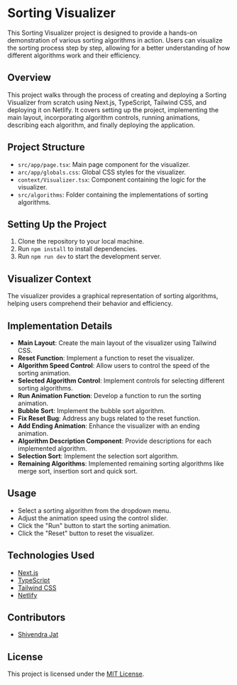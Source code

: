 # Sorting Visualizer

This Sorting Visualizer project is designed to provide a hands-on demonstration of various sorting algorithms in action. Users can visualize the sorting process step by step, allowing for a better understanding of how different algorithms work and their efficiency.

## Overview

This project walks through the process of creating and deploying a Sorting Visualizer from scratch using Next.js, TypeScript, Tailwind CSS, and deploying it on Netlify. It covers setting up the project, implementing the main layout, incorporating algorithm controls, running animations, describing each algorithm, and finally deploying the application.

## Project Structure

-   `src/app/page.tsx`: Main page component for the visualizer.
-   `arc/app/globals.css`: Global CSS styles for the visualizer.
-   `context/Visualizer.tsx`: Component containing the logic for the visualizer.
-   `src/algorithms`: Folder containing the implementations of sorting algorithms.

## Setting Up the Project

1. Clone the repository to your local machine.
2. Run `npm install` to install dependencies.
3. Run `npm run dev` to start the development server.

## Visualizer Context

The visualizer provides a graphical representation of sorting algorithms, helping users comprehend their behavior and efficiency.

## Implementation Details

-   **Main Layout**: Create the main layout of the visualizer using Tailwind CSS.
-   **Reset Function**: Implement a function to reset the visualizer.
-   **Algorithm Speed Control**: Allow users to control the speed of the sorting animation.
-   **Selected Algorithm Control**: Implement controls for selecting different sorting algorithms.
-   **Run Animation Function**: Develop a function to run the sorting animation.
-   **Bubble Sort**: Implement the bubble sort algorithm.
-   **Fix Reset Bug**: Address any bugs related to the reset function.
-   **Add Ending Animation**: Enhance the visualizer with an ending animation.
-   **Algorithm Description Component**: Provide descriptions for each implemented algorithm.
-   **Selection Sort**: Implement the selection sort algorithm.
-   **Remaining Algorithms**: Implemented remaining sorting algorithms like merge sort, insertion sort and quick sort.

## Usage

-   Select a sorting algorithm from the dropdown menu.
-   Adjust the animation speed using the control slider.
-   Click the "Run" button to start the sorting animation.
-   Click the "Reset" button to reset the visualizer.

## Technologies Used

-   [Next.js](https://nextjs.org/)
-   [TypeScript](https://www.typescriptlang.org/)
-   [Tailwind CSS](https://tailwindcss.com/)
-   [Netlify](https://www.netlify.com/)

## Contributors

-   [Shivendra Jat](https://www.linkedin.com/in/shivendrajat/)

## License

This project is licensed under the [MIT License](LICENSE).
